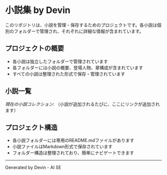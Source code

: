 # 小説集 by Devin

このリポジトリは、小説を管理・保存するためのプロジェクトです。各小説は個別のフォルダーで管理され、それぞれに詳細な情報が含まれています。

## プロジェクトの概要
- 各小説は独立したフォルダーで管理されています
- 各フォルダーには小説の概要、登場人物、章構成が含まれています
- すべての小説は整理された形式で保存・管理されています

## 小説一覧
*現在の小説コレクション:*
（小説が追加されるたびに、ここにリンクが追加されます）

## プロジェクト構造
- 各小説フォルダーには専用のREADME.mdファイルがあります
- 小説ファイルはMarkdown形式で保存されています
- フォルダー構造は整理されており、簡単にナビゲートできます

---
Generated by Devin - AI SE



